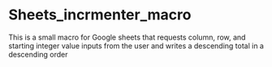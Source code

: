 # Sheets_incrmenter_macro
This is a small macro for Google sheets that requests column, row, and starting integer value inputs from the user and writes a descending total in a descending order 
